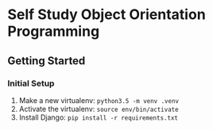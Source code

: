Self Study Object Orientation Programming
=========================================

Getting Started
---------------

### Initial Setup ###
1. Make a new virtualenv: ``python3.5 -m venv .venv``
2. Activate the virtualenv: ``source env/bin/activate``
3. Install Django: ``pip install -r requirements.txt``


